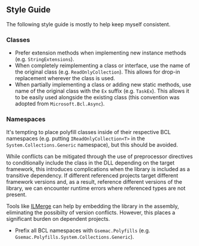 ## Style Guide

The following style guide is mostly to help keep myself consistent.

### Classes

* Prefer extension methods when implementing new instance methods (e.g. `StringExtensions`).
* When completely reimplementing a class or interface, use the name of the original class (e.g. `ReadOnlyCollection`). This allows for drop-in replacement wherever the class is used.
* When partially implementing a class or adding new static methods, use name of the original class with the `Ex` suffix (e.g. `TaskEx`). This allows it to be easily used alongside the existing class (this convention was adopted from `Microsoft.Bcl.Async`).

### Namespaces

It's tempting to place polyfill classes inside of their respective BCL namespaces (e.g. putting `IReadOnlyCollection<T>` in the `System.Collections.Generic` namespace), but this should be avoided.

While conflicts can be mitigated through the use of preprocessor directives to conditionally include the class in the DLL depending on the target framework, this introduces complications when the library is included as a transitive dependency. If different referenced projects target different framework versions and, as a result, reference different versions of the library, we can encounter runtime errors where referenced types are not present.

Tools like [ILMerge](https://github.com/tom-englert/ILMerge.Fody) can help by embedding the library in the assembly, eliminating the possibilty of version conflicts. However, this places a significant burden on dependent projects.

* Prefix all BCL namespaces with `Gsemac.Polyfills` (e.g. `Gsemac.Polyfills.System.Collections.Generic`).